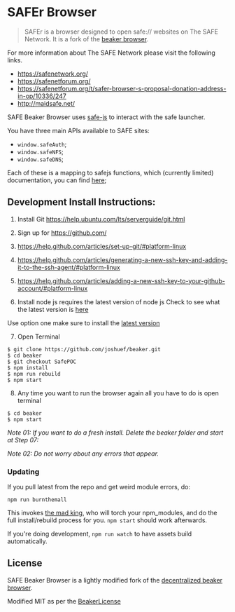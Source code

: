 # SAFEr Browser

> SAFEr is a browser designed to open safe:// websites on The SAFE Network. It is a fork of the [beaker browser](https://github.com/pfrazee/beaker/).

For more information about The SAFE Network please visit the following links.

* https://safenetwork.org/
* https://safenetforum.org/
* https://safenetforum.org/t/safer-browser-s-proposal-donation-address-in-op/10336/247
* http://maidsafe.net/

SAFE Beaker Browser uses [safe-js](https://github.com/joshuef/safe-js) to interact with the safe launcher.

You have three main APIs available to SAFE sites:

* `window.safeAuth`;
* `window.safeNFS`;
* `window.safeDNS`;

Each of these is a mapping to safejs functions, which (currently limited) documentation, you can find [here](https://github.com/joshuef/safe-js);


## Development Install Instructions:

 1. Install Git https://help.ubuntu.com/lts/serverguide/git.html

 2. Sign up for https://github.com/

 3. https://help.github.com/articles/set-up-git/#platform-linux

 4. https://help.github.com/articles/generating-a-new-ssh-key-and-adding-it-to-the-ssh-agent/#platform-linux

 5. https://help.github.com/articles/adding-a-new-ssh-key-to-your-github-account/#platform-linux

 6. Install node js requires the latest version of node js Check to see what the latest version is [here](https://nodejs.org/en/download/)

 Use option one make sure to install the [latest version](http://www.hostingadvice.com/how-to/install-nodejs-ubuntu-14-04/#node-version-manager)

 7. Open Terminal

 ``` shell
 $ git clone https://github.com/joshuef/beaker.git
 $ cd beaker
 $ git checkout SafePOC
 $ npm install
 $ npm run rebuild
 $ npm start
 ```

 8. Any time you want to run the browser again all you have to do is open terminal

 ``` shell
 $ cd beaker
 $ npm start

 ```

 *Note 01: If you want to do a fresh install. Delete the beaker folder and start at Step 07:*

 *Note 02: Do not worry about any errors that appear.*

### Updating
 If you pull latest from the repo and get weird module errors, do:

 ```
 npm run burnthemall
 ```

 This invokes [the mad king](http://nerdist.com/wp-content/uploads/2016/05/the-mad-king-game-of-thrones.jpg), who will torch your npm_modules, and do the full install/rebuild process for you.
 `npm start` should work afterwards.

 If you're doing development, `npm run watch` to have assets build automatically.


## License

SAFE Beaker Browser is a lightly modified fork of the [decentralized beaker browser](https://www.beakerbrowser.net/).

Modified MIT as per the [BeakerLicense](https://github.com/joshuef/beaker/blob/master/BEAKER_LICENSE.md)